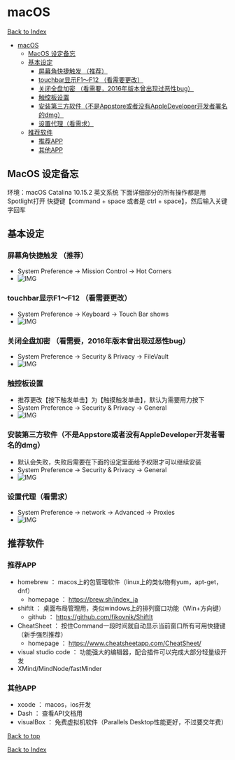 # macOS

<a href="https://xflduke.github.io/">Back to Index</a>

- [macOS](#macos)
  * [MacOS 设定备忘](#macos-----)
  * [基本设定](#----)
    + [屏幕角快捷触发 （推荐）](#------------)
    + [touchbar显示F1～F12 （看需要更改）](#touchbar--f1-f12--------)
    + [关闭全盘加密 （看需要，2016年版本曾出现过恶性bug）](#------------2016---------bug-)
    + [触控板设置](#-----)
    + [安装第三方软件（不是Appstore或者没有AppleDeveloper开发者署名的dmg）](#----------appstore----appledeveloper------dmg-)
    + [设置代理（看需求）](#---------)
  * [推荐软件](#----)
    + [推荐APP](#--app)
    + [其他APP](#--app)

## MacOS 设定备忘

环境：macOS Catalina 10.15.2 英文系统
下面详细部分的所有操作都是用Spotlight打开
快捷键【command + space 或者是 ctrl + space】，然后输入关键字回车

## 基本设定

### 屏幕角快捷触发 （推荐）

* System Preference -> Mission Control -> Hot Corners
* ![IMG](images/hotcorners.png)

### touchbar显示F1～F12 （看需要更改）

* System Preference -> Keyboard -> Touch Bar shows
* ![IMG](images/touchbar.png)

### 关闭全盘加密 （看需要，2016年版本曾出现过恶性bug）

* System Preference -> Security & Privacy -> FileVault
* ![IMG](images/fileVault.png)

### 触控板设置

* 推荐更改【按下触发单击】为【触摸触发单击】，默认为需要用力按下
* System Preference -> Security & Privacy -> General
* ![IMG](images/trackpad1.png)

### 安装第三方软件（不是Appstore或者没有AppleDeveloper开发者署名的dmg）

* 默认会失败，失败后需要在下面的设定里面给予权限才可以继续安装
* System Preference -> Security & Privacy -> General
* ![IMG](images/thirdpartSoftware.png)

### 设置代理（看需求）

* System Preference -> network -> Advanced -> Proxies
* ![IMG](images/thirdpartSoftware.png)

## 推荐软件

### 推荐APP

* homebrew ： macos上的包管理软件（linux上的类似物有yum，apt-get，dnf）
  * homepage ： https://brew.sh/index_ja
* shiftlt ： 桌面布局管理用，类似windows上的排列窗口功能（Win+方向键）
  * github ： https://github.com/fikovnik/ShiftIt
* CheatSheet ： 按住Command一段时间就自动显示当前窗口所有可用快捷键（新手强烈推荐）
  * homepage ： https://www.cheatsheetapp.com/CheatSheet/
* visual studio code ： 功能强大的编辑器，配合插件可以完成大部分轻量级开发
* XMind/MindNode/fastMinder

### 其他APP

* xcode ： macos，ios开发
* Dash ： 查看API文档用
* visualBox ： 免费虚拟机软件（Parallels Desktop性能更好，不过要交年费）

 <a href="#top">Back to top</a>

<a href="https://xflduke.github.io/">Back to Index</a>

